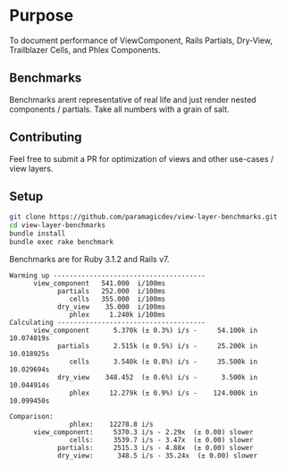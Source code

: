 # Purpose

To document performance of ViewComponent, Rails Partials,
Dry-View, Trailblazer Cells, and Phlex Components.

## Benchmarks

Benchmarks arent representative of real life and just
render nested components / partials. Take all numbers with
a grain of salt.

## Contributing

Feel free to submit a PR for optimization of views and
other use-cases / view layers.

## Setup

```bash
git clone https://github.com/paramagicdev/view-layer-benchmarks.git
cd view-layer-benchmarks
bundle install
bundle exec rake benchmark
```

Benchmarks are for Ruby 3.1.2 and Rails v7.

```
Warming up --------------------------------------
      view_component   541.000  i/100ms
            partials   252.000  i/100ms
               cells   355.000  i/100ms
            dry_view    35.000  i/100ms
               phlex     1.240k i/100ms
Calculating -------------------------------------
      view_component      5.370k (± 0.3%) i/s -     54.100k in  10.074019s
            partials      2.515k (± 0.5%) i/s -     25.200k in  10.018925s
               cells      3.540k (± 0.8%) i/s -     35.500k in  10.029694s
            dry_view    348.452  (± 0.6%) i/s -      3.500k in  10.044914s
               phlex     12.279k (± 0.9%) i/s -    124.000k in  10.099450s

Comparison:
               phlex:    12278.8 i/s
      view_component:     5370.3 i/s - 2.29x  (± 0.00) slower
               cells:     3539.7 i/s - 3.47x  (± 0.00) slower
            partials:     2515.3 i/s - 4.88x  (± 0.00) slower
            dry_view:      348.5 i/s - 35.24x  (± 0.00) slower
```

